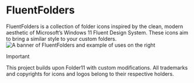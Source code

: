 # FluentFolders
 FluentFolders is a collection of folder icons inspired by the clean, modern aesthetic of Microsoft’s Windows 11 Fluent Design System. These icons aim to bring a similar style to your custom folders.
![A banner of FluentFolders and example of uses on the right](https://i.ibb.co.com/CKfpTFfc/Github-fluentfolder.png)

> [!IMPORTANT]
> This project builds upon Folder11 with custom modifications.  All trademarks and copyrights for icons and logos belong to their respective holders.
